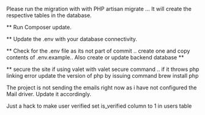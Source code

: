 Please run the migration with 
with PHP artisan migrate ... It will create the respective tables in the database.

** Run Composer update. 

** Update the .env with your database connectivity.

** Check for the .env file as its not part of commit .. create one and copy contents of .env.example.. Also create or update backend database
**

** secure the site if using valet with valet secure command .. if it throws php linking error update the version of php by issuing command brew install php

The project is not sending the emails right now as i have not configured the Mail driver. Update it accordingly. 

Just a hack to make user verified set is_verified column to 1 in users table